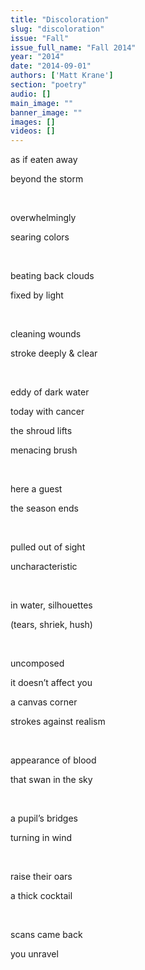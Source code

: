 ```yaml
---
title: "Discoloration"
slug: "discoloration"
issue: "Fall"
issue_full_name: "Fall 2014"
year: "2014"
date: "2014-09-01"
authors: ['Matt Krane']
section: "poetry"
audio: []
main_image: ""
banner_image: ""
images: []
videos: []
---
```

as if eaten away 

 beyond the storm

  

 overwhelmingly

 searing colors

  

 beating back clouds 

 fixed by light

  

 cleaning wounds 

 stroke deeply & clear

  

 eddy of dark water 

 today with cancer

the shroud lifts 

 menacing brush

  

 here a guest 

 the season ends

  

 pulled out of sight 

 uncharacteristic

  

 in water, silhouettes 

 (tears, shriek, hush)

  

 uncomposed

 it doesn’t affect you

a canvas corner 

 strokes against realism

  

 appearance of blood 

 that swan in the sky

  

 a pupil’s bridges 

 turning in wind

  

 raise their oars 

 a thick cocktail

  

 scans came back 

 you unravel

